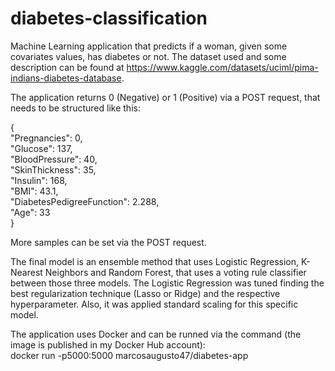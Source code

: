 # diabetes-classification
Machine Learning application that predicts if a woman, given some covariates values, has diabetes or not. The dataset used and some description can be found at https://www.kaggle.com/datasets/uciml/pima-indians-diabetes-database.

The application returns 0 (Negative) or 1 (Positive) via a POST request, that needs to be structured like this:

{  
    "Pregnancies": 0,  
    "Glucose": 137,  
    "BloodPressure": 40,  
    "SkinThickness": 35,  
    "Insulin": 168,  
    "BMI": 43.1,  
    "DiabetesPedigreeFunction": 2.288,  
    "Age": 33  
}
  
More samples can be set via the POST request.

The final model is an ensemble method that uses Logistic Regression, K-Nearest Neighbors and Random Forest, that uses a voting rule classifier between those three models. The Logistic Regression was tuned finding the best regularization technique (Lasso or Ridge) and the respective hyperparameter. Also, it was applied standard scaling for this specific model.

The application uses Docker and can be runned via the command (the image is published in my Docker Hub account):  
docker run -p5000:5000 marcosaugusto47/diabetes-app